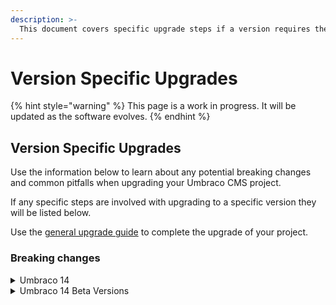 ```yaml
---
description: >-
  This document covers specific upgrade steps if a version requires them. Most versions do not require specific upgrade steps and you will be able to upgrade directly from your current version.
---
```


# Version Specific Upgrades

{% hint style="warning" %}
This page is a work in progress. It will be updated as the software evolves.
{% endhint %}

## Version Specific Upgrades

Use the information below to learn about any potential breaking changes and common pitfalls when upgrading your Umbraco CMS project.

If any specific steps are involved with upgrading to a specific version they will be listed below.

Use the [general upgrade guide](../) to complete the upgrade of your project.

### Breaking changes

<details>

<summary>Umbraco 14</summary>

Below you can find the list of breaking changes introduced in Umbraco 14 CMS.

* [Angular removed: A new backoffice built with Web Components, Lit, and fueled by the Umbraco UI Library](https://github.com/umbraco/Umbraco.CMS.Backoffice)
* Icons in the new backoffice are based on [Lucide](https://lucide.dev/icons/).
* [Full TypeScript support for the Backoffice and all its APIs through a public npm package](https://www.myget.org/feed/umbracoprereleases/package/npm/@umbraco-cms/backoffice)
* A [management API](../../../../reference/management-api/)documentation in Swagger - replacement for Controllers that were not restful
* [Migration from Newtonsoft.Json to the System.Text.Json which removes Nested Content and Grid value converter and so on](https://github.com/umbraco/Umbraco-CMS/pull/15728)
* Nested Content and Grid Layout have been removed
* [Legacy media picker has been removed](https://github.com/umbraco/Umbraco-CMS/pull/15835)
* [Macros and Partial View Macros have been removed](https://github.com/umbraco/Announcements/issues/14). Use partial views and/or blocks in the Rich Text Editor.
* XPath has been removed. An alternative is using the Dynamic Roots in the Multinode Treepicker and for ContentXPath the alternative is [IContentLastChanceFinder](../../../../tutorials/custom-error-page.md).
* [package-manifest is now umbraco.package.json](../../../../extending-backoffice/package-manifest.md)
* [Smidge has been removed from default installation](https://github.com/umbraco/Umbraco-CMS/pull/15788) along with RuntimeMinification setting. Smidge can be manually installed if needed and you can read the [Smidge](https://github.com/Shazwazza/Smidge) documentation on how to setup a similar setting to [RuntimeMinification](https://github.com/umbraco/UmbracoDocs/blob/umbraco-eol-versions/11/umbraco-cms/reference/configuration/runtimeminificationsettings.md).
* New login screen
* **Light, Dark or Contract Mode** option has been added in the backoffice. You can choose your preffered mode from your profile information.
* [UI Library and UI API](../../../../extending-backoffice/ui-library.md) external documentations.

**In-depth and further breaking changes for v14 can be found on the** [**CMS Github**](https://github.com/umbraco/Umbraco-CMS/pulls?q=is%3Apr+base%3Av14%2Fdev+label%3Acategory%2Fbreaking) **repository.**

</details>

<details>

<summary>Umbraco 14 Beta Versions</summary>

Below you can find the list of breaking changes introduced in Umbraco 14 Beta release versions.

[**Beta 1**](https://github.com/umbraco/Umbraco.CMS.Backoffice/releases/tag/v14.0.0-beta001)\
Official release of Beta, 6th March 2023.

[**Beta 2**](https://github.com/umbraco/Umbraco.CMS.Backoffice/releases/tag/v14.0.0-beta002)

There are a few breaking changes since **Beta 1**. Most of the changes concern property editors and getting them to work with migrations as well as new values.

* [#1408](https://github.com/umbraco/Umbraco.CMS.Backoffice/pull/1408) - Refactor: Workspace Collection Condition (plus new Context token)
* [#1423](https://github.com/umbraco/Umbraco.CMS.Backoffice/pull/1423) - Feature/individual publication modals
* [#1439](https://github.com/umbraco/Umbraco.CMS.Backoffice/pull/1439) - rename selectedIds + Corrections for Lit warnings

Management API Breaking Changes

* [#15892](https://github.com/umbraco/Umbraco-CMS/pull/15892) - Revoke previous sessions when AllowConcurrentLogins is false
* [#15890](https://github.com/umbraco/Umbraco-CMS/pull/15890) - Extend IContentEntitySlim
* [#15891](https://github.com/umbraco/Umbraco-CMS/pull/15891) - Remove Keep Alive Job
* [#15887](https://github.com/umbraco/Umbraco-CMS/pull/15887) - Workaround for failing entity tree children
* [#15862](https://github.com/umbraco/Umbraco-CMS/pull/15862) - Removed “type” from tree item response models
* [#15856](https://github.com/umbraco/Umbraco-CMS/pull/15856) - Remove duplicate pagination helper

**In-depth previous, further and other changes for v14 beta versions can be found on the Release Notes on the** [**Umbraco.CMS.Backoffice**](https://github.com/umbraco/Umbraco.CMS.Backoffice/releases)**repository.**

</details>
